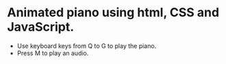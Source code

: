 # Animated piano using html, CSS and JavaScript.

- Use keyboard keys from Q to G to play the piano.
- Press M to play an audio.
